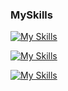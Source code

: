 ### MySkills
[![My Skills](https://skillicons.dev/icons?i=html,css,js,git)](https://skillicons.dev)

[![My Skills](https://skillicons.dev/icons?i=java,linux,nodejs,idea,figma,docker&theme=light)](https://skillicons.dev)

[![My Skills](https://skillicons.dev/icons?i=aws,gcp,azure,firebase,ansible,react&perline=10)](https://skillicons.dev)

